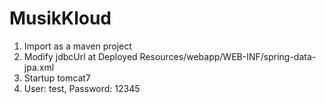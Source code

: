 MusikKloud
========================================

1. Import as a maven project
2. Modify jdbcUrl at Deployed Resources/webapp/WEB-INF/spring-data-jpa.xml
3. Startup tomcat7
4. User: test, Password: 12345
